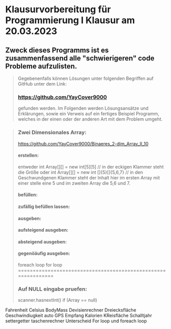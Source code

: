 # Klausurvorbereitung für Programmierung I Klausur am 20.03.2023

## Zweck dieses Programms ist es zusammenfassend alle "schwierigeren" code Probleme aufzulisten. 

>Gegebenenfalls können Lösungen unter folgenden Begriffen auf GitHub unter dem Link: 
>### https://github.com/YayCover9000 
> gefunden werden. Im Folgenden werden Lösungsansätze und Erklärungen, sowie ein Verweis auf ein fertiges Beispiel Programm, welches in der einen oder der anderen Art mit dem Problem umgeht.

> ### Zwei Dimensionales Array:
> https://github.com/YayCover9000/Binaeres_2-dim_Array_II_10
> #### erstellen:
> entweder int Array[][] = new int[5][5] // in der eckigen Klammer steht die Größe
> oder int Array[][] = new int []{5}[]{5,6,7} // in den Geschwundgenen Klammer steht der Inhalt hier im ersten Array mit einer stelle eine 5 und im zweiten Array die 5,6 und 7. 
> #### befüllen:
> #### zufällig befüllen lassen:
> #### ausgeben:
> #### aufsteigend ausgeben:
> #### absteigend ausgeben:
> #### gegenöäufig ausgeben:
> foreach loop
> for loop
==============================================================
> ### Auf NULL eingabe pruefen:
> scanner.hasnextInt()
> if (Array == null)



Fahrenheit Celsius
BodyMass
Devisienrechner
Dreiecksfläche
Geschwindiugkeit auto
GPS Empfang
Kalorien
KReisfläche
Schalltjahr
settergetter
taschenrechner
Unterscheid For loop und foreach loop

